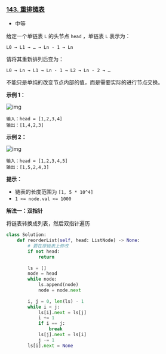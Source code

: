 ### [143. 重排链表](https://leetcode.cn/problems/reorder-list/)

- 中等

给定一个单链表 `L` 的头节点 `head` ，单链表 `L` 表示为：

```
L0 → L1 → … → Ln - 1 → Ln
```

请将其重新排列后变为：

```
L0 → Ln → L1 → Ln - 1 → L2 → Ln - 2 → …
```

不能只是单纯的改变节点内部的值，而是需要实际的进行节点交换。

**示例 1：**

 ![img](https://pic.leetcode-cn.com/1626420311-PkUiGI-image.png)

```
输入：head = [1,2,3,4]
输出：[1,4,2,3]
```

**示例 2：**

 ![img](https://pic.leetcode-cn.com/1626420320-YUiulT-image.png)

```
输入：head = [1,2,3,4,5]
输出：[1,5,2,4,3]
```

**提示：**

- 链表的长度范围为 `[1, 5 * 10^4]`
- `1 <= node.val <= 1000`

**解法一：双指针**

将链表转换成列表，然后双指针遍历

```python
class Solution:
    def reorderList(self, head: ListNode) -> None:
        # 要在原链表上修改
        if not head:
            return
        
        ls = []
        node = head
        while node:
            ls.append(node)
            node = node.next
        
        i, j = 0, len(ls) - 1
        while i < j:
            ls[i].next = ls[j]
            i += 1
            if i == j:
                break
            ls[j].next = ls[i]
            j -= 1
        ls[i].next = None
```

